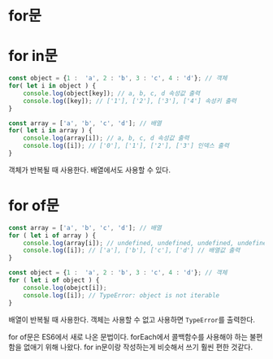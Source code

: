 ﻿for문 
====

# for in문
```javascript
const object = {1 :  'a', 2 : 'b', 3 : 'c', 4 : 'd'}; // 객체
for( let i in object ) {
	console.log(object[key]); // a, b, c, d 속성값 출력
	console.log([key]); // ['1'], ['2'], ['3'], ['4'] 속성키 출력
}

const array = ['a', 'b', 'c', 'd']; // 배열
for( let i in array ) {
	console.log(array[i]); // a, b, c, d 속성값 출력
	console.log([i]); // ['0'], ['1'], ['2'], ['3'] 인덱스 출력
}
```

객체가 반복될 때 사용한다. 배열에서도 사용할 수 있다.


# for of문

```javascript
const array = ['a', 'b', 'c', 'd']; // 배열
for ( let i of array ) {
	console.log(array[i]); // undefined, undefined, undefined, undefined
	console.log([i]); // ['a'], ['b'], ['c'], ['d'] // 배열값 출력
}

const object = {1 :  'a', 2 : 'b', 3 : 'c', 4 : 'd'}; // 객체
for ( let i of object ) {
	console.log(obejct[i]); 
	console.log([i]); // TypeError: object is not iterable
}
```

배열이 반복될 때 사용한다. 객체는 사용할 수 없고 사용하면 ```TypeError```를 출력한다.

for of문은 ES6에서 새로 나온 문법이다. forEach에서 콜백함수를 사용해야 하는 불편함을 없애기 위해 나왔다. for in문이랑 작성하는게 비슷해서 쓰기 훨씬 편한 것같다.
